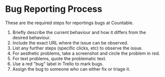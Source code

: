 
# Bug Reporting Process

These are the required steps for reportings bugs at Countable.

1. Briefly describe the current behaviour and how it differs from the desired behaviour.
2. Include the exact URL where the issue can be observed.
3. List any further steps (specific clicks, etc) to observe the issue.
4. For aesthetic problems, take a screenshot and circle the problem in red.
5. For text problems, quote the problematic text.
6. Use a red "bug" label in Trello to mark bugs.
7. Assign the bug to someone who can either fix or triage it.

